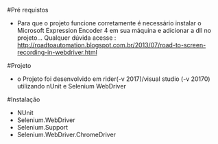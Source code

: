 #Pré requistos
* Para que o projeto funcione corretamente é necessário instalar o Microsoft Expression Encoder  4 em sua máquina e adicionar a dll no projeto... 
Qualquer dúvida acesse : http://roadtoautomation.blogspot.com.br/2013/07/road-to-screen-recording-in-webdriver.html


#Projeto
* o Projeto foi desenvolvido em rider(-v 2017)/visual studio (-v 20170) utilizando nUnit e Selenium WebDriver

#Instalação
  *  NUnit
  *  Selenium.WebDriver
  *  Selenium.Support
  *  Selenium.WebDriver.ChromeDriver

